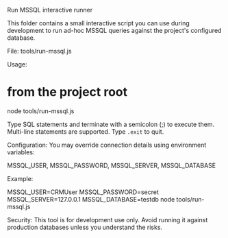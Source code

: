 Run MSSQL interactive runner

This folder contains a small interactive script you can use during development to run ad-hoc MSSQL queries against the project's configured database.

File: tools/run-mssql.js

Usage:

# from the project root
node tools/run-mssql.js

Type SQL statements and terminate with a semicolon (;) to execute them. Multi-line statements are supported. Type `.exit` to quit.

Configuration:
You may override connection details using environment variables:

MSSQL_USER, MSSQL_PASSWORD, MSSQL_SERVER, MSSQL_DATABASE

Example:

MSSQL_USER=CRMUser MSSQL_PASSWORD=secret MSSQL_SERVER=127.0.0.1 MSSQL_DATABASE=testdb node tools/run-mssql.js

Security:
This tool is for development use only. Avoid running it against production databases unless you understand the risks.